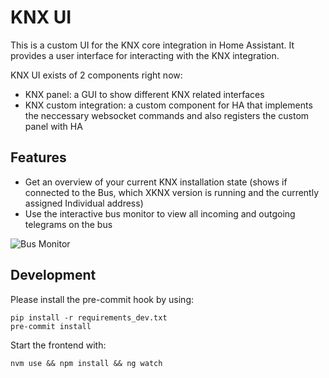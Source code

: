 # KNX UI

This is a custom UI for the KNX core integration in Home Assistant. It provides a user interface for interacting with the
KNX integration.

KNX UI exists of 2 components right now:
* KNX panel: a GUI to show different KNX related interfaces
* KNX custom integration: a custom component for HA that implements the neccessary websocket commands and also registers the custom panel with HA

## Features

* Get an overview of your current KNX installation state (shows if connected to the Bus, which XKNX version is running and the currently assigned Individual address)
* Use the interactive bus monitor to view all incoming and outgoing telegrams on the bus

![Bus Monitor](./screenshots/bus_monitor.png?raw=true)

## Development

Please install the pre-commit hook by using:

    pip install -r requirements_dev.txt
    pre-commit install

Start the frontend with:

    nvm use && npm install && ng watch
